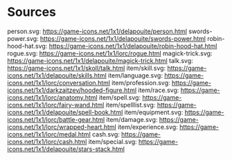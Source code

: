 # Sources

person.svg: https://game-icons.net/1x1/delapouite/person.html
swords-power.svg: https://game-icons.net/1x1/delapouite/swords-power.html
robin-hood-hat.svg: https://game-icons.net/1x1/delapouite/robin-hood-hat.html
rogue.svg: https://game-icons.net/1x1/lorc/rogue.html
magick-trick.svg: https://game-icons.net/1x1/delapouite/magick-trick.html
talk.svg: https://game-icons.net/1x1/skoll/talk.html
item/skill.svg: https://game-icons.net/1x1/delapouite/skills.html
item/language.svg: https://game-icons.net/1x1/lorc/conversation.html
item/profession.svg: https://game-icons.net/1x1/darkzaitzev/hooded-figure.html
item/race.svg: https://game-icons.net/1x1/lorc/anatomy.html
item/spell.svg: https://game-icons.net/1x1/lorc/fairy-wand.html
item/spelllist.svg: https://game-icons.net/1x1/delapouite/spell-book.html
item/equipment.svg: https://game-icons.net/1x1/lorc/battle-gear.html
item/damage.svg: https://game-icons.net/1x1/lorc/wrapped-heart.html
item/experience.svg: https://game-icons.net/1x1/lorc/medal.html
cash.svg: https://game-icons.net/1x1/lorc/cash.html
item/special.svg: https://game-icons.net/1x1/delapouite/stars-stack.html
